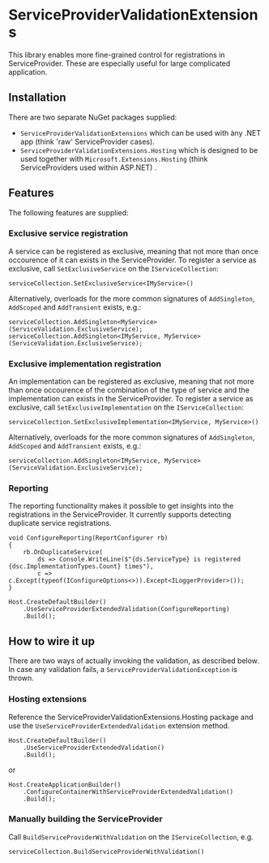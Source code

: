 # ServiceProviderValidationExtensions

This library enables more fine-grained control for registrations in ServiceProvider. 
These are especially useful for large complicated application.

## Installation

There are two separate NuGet packages supplied:

- `ServiceProviderValidationExtensions` which can be used with àny .NET app (think 'raw' ServiceProvider cases).
- `ServiceProviderValidationExtensions.Hosting` which is designed to be used together with ``Microsoft.Extensions.Hosting`` (think ServiceProviders used within ASP.NET) .

## Features

The following features are supplied:

### Exclusive service registration

A service can be registered as exclusive, meaning that not more than once occourence of it can exists in the ServiceProvider.
To register a service as exclusive, call `SetExclusiveService` on the `IServiceCollection`:

```
serviceCollection.SetExclusiveService<IMyService>()
```

Alternatively, overloads for the more common signatures of `AddSingleton`, `AddScoped` and `AddTransient` exists, e.g.:

```
serviceCollection.AddSingleton<MyService>(ServiceValidation.ExclusiveService);
serviceCollection.AddSingleton<IMyService, MyService>(ServiceValidation.ExclusiveService);
```

### Exclusive implementation registration

An implementation can be registered as exclusive, meaning that not more than once occourence of the combination of the type of service and the implementation can exists in the ServiceProvider.
To register a service as exclusive, call `SetExclusiveImplementation` on the `IServiceCollection`:

```
serviceCollection.SetExclusiveImplementation<IMyService, MyService>()
```

Alternatively, overloads for the more common signatures of `AddSingleton`, `AddScoped` and `AddTransient` exists, e.g.:

```
serviceCollection.AddSingleton<IMyService, MyService>(ServiceValidation.ExclusiveService);
```

### Reporting

The reporting functionality makes it possible to get insights into the registrations in the ServiceProvider.
It currently supports detecting duplicate service registrations.

```
void ConfigureReporting(ReportConfigurer rb)
{
    rb.OnDuplicateService(
        ds => Console.WriteLine($"{ds.ServiceType} is registered {dsc.ImplementationTypes.Count} times"),
        c => c.Except(typeof(IConfigureOptions<>)).Except<ILoggerProvider>());
}

Host.CreateDefaultBuilder()
    .UseServiceProviderExtendedValidation(ConfigureReporting)
    .Build();
```

## How to wire it up

There are two ways of actually invoking the validation, as described below.
In case any validation fails, a `ServiceProviderValidationException` is thrown.

### Hosting extensions

Reference the ServiceProviderValidationExtensions.Hosting package and use the `UseServiceProviderExtendedValidation` extension method.

```
Host.CreateDefaultBuilder()
    .UseServiceProviderExtendedValidation()
    .Build();
```

or

```
Host.CreateApplicationBuilder()
    .ConfigureContainerWithServiceProviderExtendedValidation()
    .Build();
```

### Manually building the ServiceProvider

Call `BuildServiceProviderWithValidation` on the `IServiceCollection`, e.g.

```
serviceCollection.BuildServiceProviderWithValidation()
```


